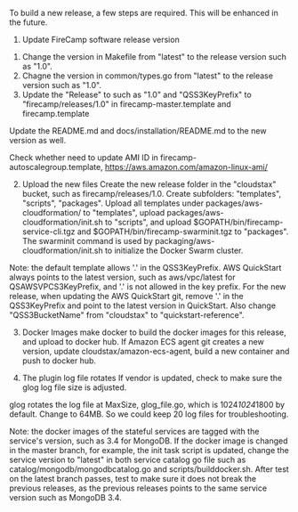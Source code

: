 
To build a new release, a few steps are required. This will be enhanced in the future.

1. Update FireCamp software release version
1) Change the version in Makefile from "latest" to the release version such as "1.0".
2) Chagne the version in common/types.go from "latest" to the release version such as "1.0".
3) Update the "Release" to such as "1.0" and "QSS3KeyPrefix" to "firecamp/releases/1.0" in firecamp-master.template and firecamp.template

Update the README.md and docs/installation/README.md to the new version as well.

Check whether need to update AMI ID in firecamp-autoscalegroup.template, https://aws.amazon.com/amazon-linux-ami/

2. Upload the new files
Create the new release folder in the "cloudstax" bucket, such as firecamp/releases/1.0. Create subfolders: "templates", "scripts", "packages". Upload all templates under packages/aws-cloudformation/ to "templates", upload packages/aws-cloudformation/init.sh to "scripts", and upload $GOPATH/bin/firecamp-service-cli.tgz and $GOPATH/bin/firecamp-swarminit.tgz to "packages". The swarminit command is used by packaging/aws-cloudformation/init.sh to initialize the Docker Swarm cluster.

Note: the default template allows '.' in the QSS3KeyPrefix. AWS QuickStart always points to the latest version, such as aws/vpc/latest for QSAWSVPCS3KeyPrefix, and '.' is not allowed in the key prefix. For the new release, when updating the AWS QuickStart git, remove '.' in the QSS3KeyPrefix and point to the latest version in QuickStart.
Also change "QSS3BucketName" from "cloudstax" to "quickstart-reference".


3. Docker Images
make docker to build the docker images for this release, and upload to docker hub. If Amazon ECS agent git creates a new version, update cloudstax/amazon-ecs-agent, build a new container and push to docker hub.


4. The plugin log file rotates
If vendor is updated, check to make sure the glog log file size is adjusted.

glog rotates the log file at MaxSize, glog_file.go, which is 1024*1024*1800 by default. Change to 64MB. So we could keep 20 log files for troubleshooting.

Note: the docker images of the stateful services are tagged with the service's version, such as 3.4 for MongoDB. If the docker image is changed in the master branch, for example, the init task script is updated, change the service version to "latest" in both service catalog go file such as catalog/mongodb/mongodbcatalog.go and scripts/builddocker.sh. After test on the latest branch passes, test to make sure it does not break the previous releases, as the previous releases points to the same service version such as MongoDB 3.4.
